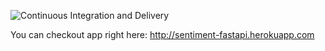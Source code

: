 ![Continuous Integration and Delivery](https://github.com/piotrbelda/fastapi-sentiment/workflows/Continuous%20Integration%20and%20Delivery/badge.svg?branch=main)

You can checkout app right here: http://sentiment-fastapi.herokuapp.com